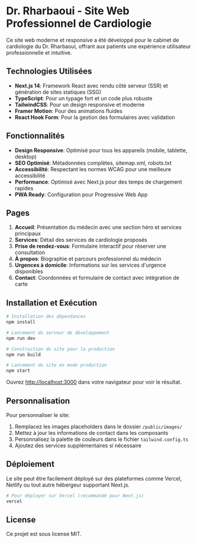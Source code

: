 # Dr. Rharbaoui - Site Web Professionnel de Cardiologie

Ce site web moderne et responsive a été développé pour le cabinet de cardiologie du Dr. Rharbaoui, offrant aux patients une expérience utilisateur professionnelle et intuitive.

## Technologies Utilisées

- **Next.js 14**: Framework React avec rendu côté serveur (SSR) et génération de sites statiques (SSG)
- **TypeScript**: Pour un typage fort et un code plus robuste
- **TailwindCSS**: Pour un design responsive et moderne
- **Framer Motion**: Pour des animations fluides
- **React Hook Form**: Pour la gestion des formulaires avec validation

## Fonctionnalités

- **Design Responsive**: Optimisé pour tous les appareils (mobile, tablette, desktop)
- **SEO Optimisé**: Métadonnées complètes, sitemap.xml, robots.txt
- **Accessibilité**: Respectant les normes WCAG pour une meilleure accessibilité
- **Performance**: Optimisé avec Next.js pour des temps de chargement rapides
- **PWA Ready**: Configuration pour Progressive Web App

## Pages

1. **Accueil**: Présentation du médecin avec une section héro et services principaux
2. **Services**: Détail des services de cardiologie proposés
3. **Prise de rendez-vous**: Formulaire interactif pour réserver une consultation
4. **À propos**: Biographie et parcours professionnel du médecin
5. **Urgences à domicile**: Informations sur les services d'urgence disponibles
6. **Contact**: Coordonnées et formulaire de contact avec intégration de carte

## Installation et Exécution

```bash
# Installation des dépendances
npm install

# Lancement du serveur de développement
npm run dev

# Construction du site pour la production
npm run build

# Lancement du site en mode production
npm start
```

Ouvrez [http://localhost:3000](http://localhost:3000) dans votre navigateur pour voir le résultat.

## Personnalisation

Pour personnaliser le site:

1. Remplacez les images placeholders dans le dossier `/public/images/`
2. Mettez à jour les informations de contact dans les composants
3. Personnalisez la palette de couleurs dans le fichier `tailwind.config.ts`
4. Ajoutez des services supplémentaires si nécessaire

## Déploiement

Le site peut être facilement déployé sur des plateformes comme Vercel, Netlify ou tout autre hébergeur supportant Next.js.

```bash
# Pour déployer sur Vercel (recommandé pour Next.js)
vercel
```

## License

Ce projet est sous license MIT.